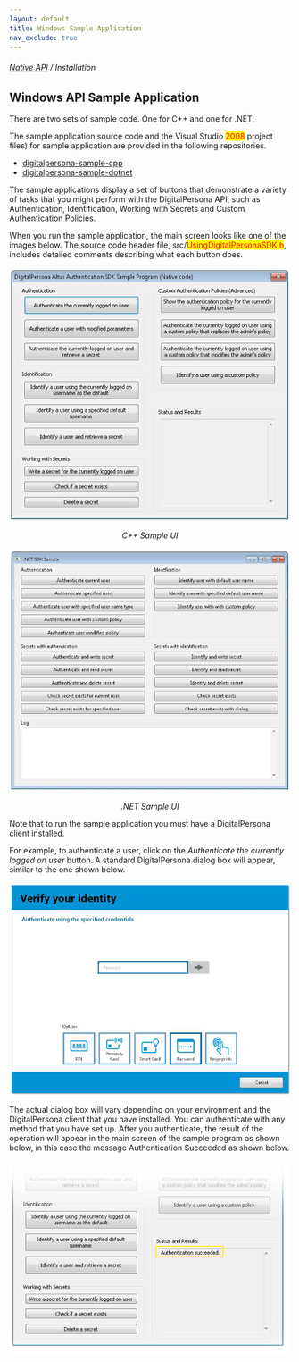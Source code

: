 ```yaml
---  
layout: default  
title: Windows Sample Application  
nav_exclude: true  
---  
```

###### [Native API](..\index.html) / Installation  
## Windows API Sample Application

There are two sets of sample code. One for C++ and one for .NET.  

The sample application source code and the Visual Studio <mark style="color:Red;">2008</mark> project files) for sample application are provided in the following repositories.

- [digitalpersona-sample-cpp](https://github.com/hidglobal/digitalpersona-sample-cpp)  
- [digitalpersona-sample-dotnet](https://github.com/hidglobal/digitalpersona-sample-dotnet)

The sample applications display a set of buttons that demonstrate a variety of tasks that you might perform with the DigitalPersona API, such as Authentication, Identification, Working with Secrets and Custom Authentication Policies.  

When you run the sample application, the main screen looks like one of the images below.
The source code header file, src/<mark style="color:Red;">UsingDigitalPersonaSDK.h</mark>, includes detailed comments describing what each button does.

![](docs/assets/Sample1.jpg)  
<p style="text-align: center;font-style:italic;">C++ Sample UI</p>


![](docs/assets/DOT_NETSampleUI.JPG)
<p style="text-align: center;font-style:italic;">.NET Sample UI</p>  

Note that to run the sample application you must have a DigitalPersona client installed.

For example, to authenticate a user, click on the *Authenticate the currently logged on user* button. A standard DigitalPersona dialog box will appear, similar to the one shown below.

![](docs/assets/Verify1.jpg)

The actual dialog box will vary depending on your environment and the DigitalPersona client that you have installed.
You can authenticate with any method that you have set up. After you authenticate, the result of the operation will appear in the main screen of the sample program as shown below, in this case the message Authentication Succeeded as shown below.

![](docs/assets/Verify2.jpg)

